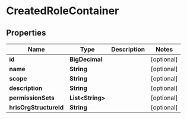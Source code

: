 

# CreatedRoleContainer


## Properties

| Name | Type | Description | Notes |
|------------ | ------------- | ------------- | -------------|
|**id** | **BigDecimal** |  |  [optional] |
|**name** | **String** |  |  [optional] |
|**scope** | **String** |  |  [optional] |
|**description** | **String** |  |  [optional] |
|**permissionSets** | **List&lt;String&gt;** |  |  [optional] |
|**hrisOrgStructureId** | **String** |  |  [optional] |



